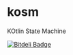 kosm
====

KOtlin State Machine


[![Bitdeli Badge](https://d2weczhvl823v0.cloudfront.net/brice-morin/kosm/trend.png)](https://bitdeli.com/free "Bitdeli Badge")

